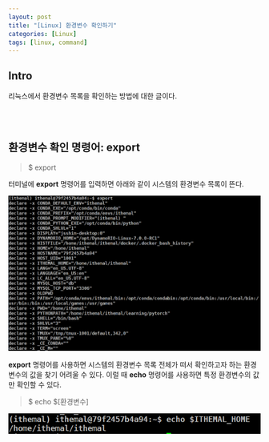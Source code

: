 ```yaml
---
layout: post
title: "[Linux] 환경변수 확인하기"
categories: [Linux]
tags: [linux, command]
---
```


## Intro
리눅스에서 환경변수 목록을 확인하는 방법에 대한 글이다.

<br><br>

## 환경변수 확인 명령어: export
> $ export

터미널에 **export** 명령어를 입력하면 아래와 같이 시스템의 환경변수 목록이 뜬다.

![image](/assets/img/posts/200923_1.jpg)

**export** 명령어를 사용하면 시스템의 환경변수 목록 전체가 떠서 확인하고자 하는 환경변수의 값을 찾기 어려울 수 있다.
이럴 때 **echo** 명령어를 사용하면 특정 환경변수의 값만 확인할 수 있다.

> $ echo $[환경변수]

![image](/assets/img/posts/200923_2.jpg)



